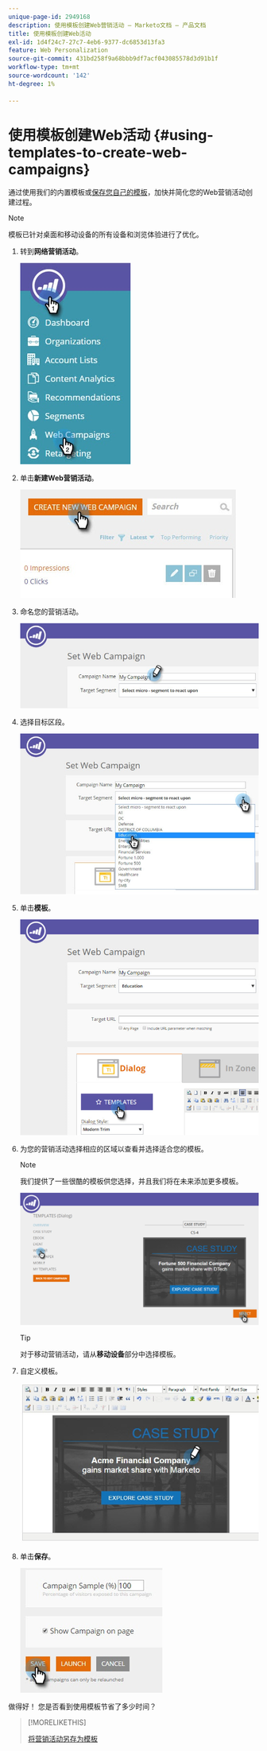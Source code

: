 ```yaml
---
unique-page-id: 2949168
description: 使用模板创建Web营销活动 — Marketo文档 — 产品文档
title: 使用模板创建Web活动
exl-id: 1d4f24c7-27c7-4eb6-9377-dc6853d13fa3
feature: Web Personalization
source-git-commit: 431bd258f9a68bbb9df7acf043085578d3d91b1f
workflow-type: tm+mt
source-wordcount: '142'
ht-degree: 1%

---
```


# 使用模板创建Web活动 {#using-templates-to-create-web-campaigns}

通过使用我们的内置模板或[保存您自己的模板](save-your-campaign-as-a-template.md)，加快并简化您的Web营销活动创建过程。

>[!NOTE]
>
>模板已针对桌面和移动设备的所有设备和浏览体验进行了优化。

1. 转到&#x200B;**网络营销活动**。

   ![](assets/web-campaigns-hand.jpg)

1. 单击&#x200B;**新建Web营销活动**。

   ![](assets/create-new-web-campaign-create-hand.jpg)

1. 命名您的营销活动。

   ![](assets/set-web-campaign-my-campaign-hand.jpg)

1. 选择目标区段。

   ![](assets/set-web-campaign-education.jpg)

1. 单击&#x200B;**模板**。

   ![](assets/templates.png)

1. 为您的营销活动选择相应的区域以查看并选择适合您的模板。

   >[!NOTE]
   >
   >我们提供了一些很酷的模板供您选择，并且我们将在未来添加更多模板。

   ![](assets/select.png)

   >[!TIP]
   >
   >对于移动营销活动，请从&#x200B;**移动设备**&#x200B;部分中选择模板。

1. 自定义模板。

   ![](assets/customize-template.jpg)

1. 单击&#x200B;**保存**。

   ![](assets/click-save-hand.jpg)

做得好！ 您是否看到使用模板节省了多少时间？

>[!MORELIKETHIS]
>
>[将营销活动另存为模板](/help/marketo/product-docs/web-personalization/using-templates/save-your-campaign-as-a-template.md)
